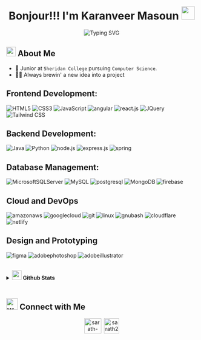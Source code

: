 <h1 align="center">Bonjour!!! I'm Karanveer Masoun <img src="https://media.giphy.com/media/hvRJCLFzcasrR4ia7z/giphy.gif" width="35"></h1>

<div align="center">
  
![Typing SVG](https://readme-typing-svg.herokuapp.com?font=ROBOT&size=25&color=39FF14&background=000000&center=true&vCenter=true&&repeat=false&width=490&lines=%3E+Welcome+to+my+GitHub+profile...!)

</div>

## <img src="https://c.tenor.com/NCRHhqkXrJYAAAAi/programmers-go-internet.gif" width="25">  <b>About Me</b>

- 🔭 Junior at `Sheridan College` pursuing `Computer Science`.
- 👨‍💻 Always brewin' a new idea into a project

## Frontend Development:
  ![HTML5](https://img.shields.io/badge/html5-%23E34F26.svg?style=for-the-badge&logo=html5&logoColor=white)
    ![CSS3](https://img.shields.io/badge/css3-%231572B6.svg?style=for-the-badge&logo=css3&logoColor=white)
    ![JavaScript](https://shields.io/badge/JavaScript-F7DF1E?logo=JavaScript&logoColor=000&style=flat-square)
    ![angular](https://img.shields.io/badge/-Angular-DD0031?style=flat-square&logo=angular&logoColor=white)
    ![react.js](https://img.shields.io/badge/-react.js-61DAFB?logo=react&logoColor=white&style=for-the-badge)
    ![JQuery](https://img.shields.io/badge/jQuery-0769AD?style=for-the-badge&logo=jquery&logoColor=white)
    ![Tailwind CSS](https://img.shields.io/badge/Tailwind_CSS-grey?style=for-the-badge&logo=tailwind-css&logoColor=38B2AC)


   ## Backend Development:
  ![Java](https://img.shields.io/badge/Java-ED8B00?style=for-the-badge&logo=openjdk&logoColor=white)
    ![Python](https://img.shields.io/badge/python-3670A0?style=for-the-badge&logo=python&logoColor=ffdd54)
    ![node.js](https://img.shields.io/badge/-node.js-339933?logo=nodedotjs&logoColor=white&style=for-the-badge)
![express.js](https://img.shields.io/badge/-express.js-000000?logo=express&logoColor=white&style=for-the-badge)
![spring](https://img.shields.io/badge/-spring-6DB33F?logo=spring&logoColor=white&style=for-the-badge)

## Database Management:
 
  ![MicrosoftSQLServer](https://img.shields.io/badge/Microsoft%20SQL%20Sever-CC2927?style=for-the-badge&logo=microsoft%20sql%20server&logoColor=white) 
    ![MySQL](https://img.shields.io/badge/mysql-%2300f.svg?style=for-the-badge&logo=mysql&logoColor=white)
    ![postgresql](https://img.shields.io/badge/postgresql-4169e1?style=for-the-badge&logo=postgresql&logoColor=white)
    ![MongoDB](https://img.shields.io/badge/-MongoDB-13aa52?style=for-the-badge&logo=mongodb&logoColor=white)
    ![firebase](https://img.shields.io/badge/-firebase-FFCA28?logo=firebase&logoColor=white&style=for-the-badge)
    
## Cloud and DevOps
![amazonaws](https://img.shields.io/badge/-amazon%20aws-232F3E?logo=amazonaws&logoColor=white&style=for-the-badge)
![googlecloud](https://img.shields.io/badge/-google%20cloud-4285F4?logo=googlecloud&logoColor=white&style=for-the-badge)
![git](https://img.shields.io/badge/-git-F05032?logo=git&logoColor=white&style=for-the-badge)
![linux](https://img.shields.io/badge/-linux-FCC624?logo=linux&logoColor=white&style=for-the-badge)
![gnubash](https://img.shields.io/badge/-bash-4EAA25?logo=gnubash&logoColor=white&style=for-the-badge)
![cloudflare](https://img.shields.io/badge/-cloudflare-F38020?logo=cloudflare&logoColor=white&style=for-the-badge)
![netlify](https://img.shields.io/badge/-netlify-00C7B7?logo=netlify&logoColor=white&style=for-the-badge)
    
## Design and Prototyping
![figma](https://img.shields.io/badge/-figma-F24E1E?logo=figma&logoColor=white&style=for-the-badge)
![adobephotoshop](https://img.shields.io/badge/-Adobe%20Photoshop-31A8FF?logo=adobephotoshop&logoColor=white&style=for-the-badge)
![adobeillustrator](https://img.shields.io/badge/-adobe%20illustrator-FF9A00?logo=adobeillustrator&logoColor=white&style=for-the-badge)

<br> 
<details>
  <summary><img src="https://media.giphy.com/media/iY8CRBdQXODJSCERIr/giphy.gif" width="25"> <b>Github Stats</b></summary>
  <table>
    <tr>
      <td><img width="460" height="150" src="https://github-readme-stats.vercel.app/api?username=ksmasoun&theme=tokyonight&show_icons=true&count_private=true"></td>
      <td><img width="460" height="150" src="https://github-readme-stats.vercel.app/api/top-langs/?username=ksmasoun&theme=tokyonight&show_icons=true&layout=compact"></td>
      <td><img width="460" height="150" src="https://github-readme-streak-stats.herokuapp.com/?user=ksmasoun&theme=tokyonight&hide_border=true"></td>
    </tr>
  </table>
</details>
<br>

 ## <img src="https://media.giphy.com/media/LnQjpWaON8nhr21vNW/giphy.gif" width="30" alt="wave emoji"> Connect with Me
 <p align="center">
<a href="https://www.linkedin.com/in/karanveermasoun/" target="blank"><img align="center" src="https://i.pinimg.com/originals/de/b4/6f/deb46f02a59e3b3a2aa58fac16290d63.gif" alt="sarath-p-m" height="40" width="45" /></a>
&nbsp;<a href="mailto:masounkaranveer@gmail.com" target="blank"><img align="center" src="https://user-images.githubusercontent.com/86669668/171339003-ef5b5c96-eac8-478c-a9cc-318ca9477fce.gif" alt="sarath2375@gmail.com" width="40" /></a>      
